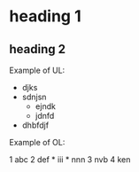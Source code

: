 # heading 1

## heading 2

Example of UL:

* djks
* sdnjsn
	* ejndk
	* jdnfd
* dhbfdjf


Example of OL:

1 abc
2 def
	* iii
	* nnn
3 nvb
4 ken	